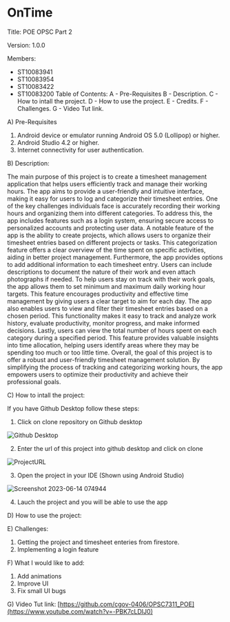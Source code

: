# OnTime

Title: POE OPSC Part 2

Version: 1.0.0

Members:
 - ST10083941
 - ST10083954
 - ST10083422
 - ST10083200
Table of Contents:
 A - Pre-Requisites
 B - Description.
 C - How to intall the project.
 D - How to use the project.
 E - Credits.
 F - Challenges.
 G - Video Tut link.

A) Pre-Requisites

1) Android device or emulator running Android OS 5.0 (Lollipop) or higher.
2) Android Studio 4.2 or higher.
3) Internet connectivity for user authentication.

B) Description: 

The main purpose of this project is to create a timesheet management application that helps users efficiently track and manage their working hours.
The app aims to provide a user-friendly and intuitive interface, making it easy for users to log and categorize their timesheet entries.
One of the key challenges individuals face is accurately recording their working hours and organizing them into different categories.
To address this, the app includes features such as a login system, ensuring secure access to personalized accounts and protecting user data.
A notable feature of the app is the ability to create projects, which allows users to organize their timesheet entries based on different projects or tasks. 
This categorization feature offers a clear overview of the time spent on specific activities, aiding in better project management.
Furthermore, the app provides options to add additional information to each timesheet entry. Users can include descriptions to document the nature of their work and even attach photographs if needed.
To help users stay on track with their work goals, the app allows them to set minimum and maximum daily working hour targets. 
This feature encourages productivity and effective time management by giving users a clear target to aim for each day.
The app also enables users to view and filter their timesheet entries based on a chosen period. 
This functionality makes it easy to track and analyze work history, evaluate productivity, monitor progress, and make informed decisions.
Lastly, users can view the total number of hours spent on each category during a specified period. 
This feature provides valuable insights into time allocation, helping users identify areas where they may be spending too much or too little time.
Overall, the goal of this project is to offer a robust and user-friendly timesheet management solution. 
By simplifying the process of tracking and categorizing working hours, the app empowers users to optimize their productivity and achieve their professional goals.

C) How to intall the project:

If you have Github Desktop follow these steps: 

1) Click on clone repository on Github desktop

![Github Desktop](https://github.com/cgov-0406/OPSC7311_POE/assets/63053721/e0b5932c-ebbb-441b-bb9c-61fc85d91c02)

2) Enter the url of this project into github desktop and click on clone 

![ProjectURL](https://github.com/cgov-0406/OPSC7311_POE/assets/63053721/b8caad23-0c97-449f-8775-66261ab60671)

3) Open the project in your IDE (Shown using Android Studio) 

![Screenshot 2023-06-14 074944](https://github.com/cgov-0406/OPSC7311_POE/assets/63053721/1ba3678c-21ca-497f-a22d-d9ada101190c)

4) Lauch the project and you will be able to use the app

D) How to use the project:

E) Challenges:

1) Getting the project and timesheet enteries from firestore. 
2) Implementing a login feature

F) What I would like to add:

1) Add animations 
2) Improve UI 
3) Fix small UI bugs

G) Video Tut link: [https://github.com/cgov-0406/OPSC7311_POE](https://www.youtube.com/watch?v=-PBK7cLDIJ0)



